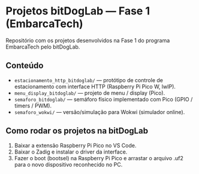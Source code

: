 # Projetos bitDogLab — Fase 1 (EmbarcaTech)

Repositório com os projetos desenvolvidos na Fase 1 do programa EmbarcaTech pelo bitDogLab.

## Conteúdo
- `estacionamento_http_bitdoglab/` — protótipo de controle de estacionamento com interface HTTP (Raspberry Pi Pico W, lwIP).
- `menu_display_bitdoglab/` — projeto de menu / display (Pico).
- `semaforo_bitdoglab/` — semáforo físico implementado com Pico (GPIO / timers / PWM).
- `semaforo_wokwi/` — versão/simulação para Wokwi (simulador online).

## Como rodar os projetos na bitDogLab
1. Baixar a extensão Raspberry Pi Pico no VS Code.
2. Baixar o Zadig e instalar o driver da interface.
3. Fazer o boot (bootsel) na Raspberry Pi Pico e arrastar o arquivo .uf2 para o novo dispositivo reconhecido no PC.


